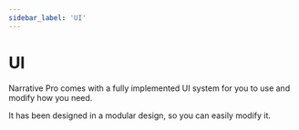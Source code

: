 ```yaml
---
sidebar_label: 'UI'
---
```


# UI

Narrative Pro comes with a fully implemented UI system for you to use and modify how you need.

It has been designed in a modular design, so you can easily modify it.